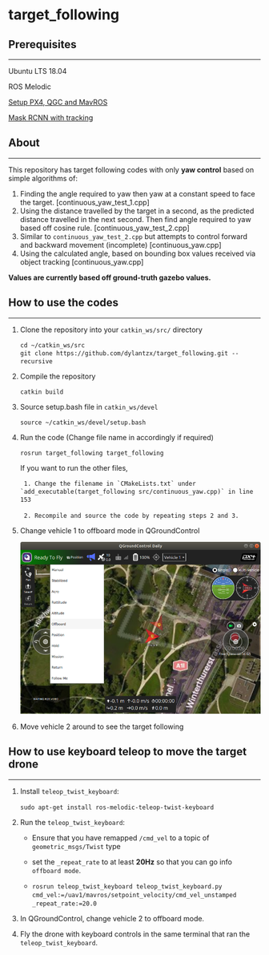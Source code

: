 # target_following

## Prerequisites
---
Ubuntu LTS 18.04

ROS Melodic

[Setup PX4, QGC and MavROS](https://github.com/dylantzx/PX4)

[Mask RCNN with tracking](https://github.com/dylantzx/mask_rcnn_ros)

## About
---
This repository has target following codes with only **yaw control** based on simple algorithms of:
1. Finding the angle required to yaw then yaw at a constant speed to face the target. [continuous_yaw_test_1.cpp]
2. Using the distance travelled by the target in a second, as the predicted distance travelled in the next second. Then find angle required to yaw based off cosine rule. [continuous_yaw_test_2.cpp]
3. Similar to `continuous_yaw_test_2.cpp` but attempts to control forward and backward movement (incomplete) [continuous_yaw.cpp]
4. Using the calculated angle, based on bounding box values received via object tracking [continuous_yaw.cpp] 

**Values are currently based off ground-truth gazebo values.**

## How to use the codes
---
1. Clone the repository into your `catkin_ws/src/` directory
    ```
    cd ~/catkin_ws/src
    git clone https://github.com/dylantzx/target_following.git --recursive
    ```

2. Compile the repository
    ```
    catkin build
    ```

3. Source setup.bash file in `catkin_ws/devel`
    ```
    source ~/catkin_ws/devel/setup.bash
    ```

4. Run the code (Change file name in accordingly if required)
    ```
    rosrun target_following target_following
    ```

    If you want to run the other files,

        1. Change the filename in `CMakeLists.txt` under `add_executable(target_following src/continuous_yaw.cpp)` in line 153
        
        2. Recompile and source the code by repeating steps 2 and 3.

5. Change vehicle 1 to offboard mode in QGroundControl 

    ![offboard](images/changeToOffboard.png)

6. Move vehicle 2 around to see the target following

## How to use keyboard teleop to move the target drone
---
1. Install `teleop_twist_keyboard`:

    `sudo apt-get install ros-melodic-teleop-twist-keyboard`

2. Run the `teleop_twist_keyboard`:
 
    - Ensure that you have remapped `/cmd_vel` to a topic of `geometric_msgs/Twist` type
    
    - set the `_repeat_rate` to at least **20Hz** so that you can go info `offboard mode`.

    - `rosrun teleop_twist_keyboard teleop_twist_keyboard.py cmd_vel:=/uav1/mavros/setpoint_velocity/cmd_vel_unstamped _repeat_rate:=20.0`

3. In QGroundControl, change vehicle 2 to offboard mode.
4. Fly the drone with keyboard controls in the same terminal that ran the `teleop_twist_keyboard`.


